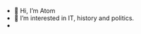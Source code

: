 - 👋 Hi, I’m Atom
- 👀 I’m interested in IT, history and politics.
- 

<!---
Atomarverseucht/Atomarverseucht is a ✨ special ✨ repository because its `README.md` (this file) appears on your GitHub profile.
You can click the Preview link to take a look at your changes.
--->
